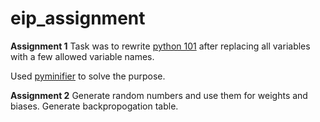 # eip_assignment
**Assignment 1**
Task was to rewrite [python 101](https://github.com/machinelearningblr/machinelearningblr.github.io/blob/master/tutorials/CS231n-Materials/CS231n-python-numpy-tutorial.ipynb) 
after replacing all variables with a few allowed variable names.

Used [pyminifier](https://github.com/krishnanand-singh/pyminifier) to solve the purpose.

**Assignment 2**
Generate random numbers and use them for weights and biases. Generate backpropogation table.
